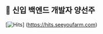 <h2> 🐣 신입 백엔드 개발자 양선주 </h2>

[![Hits](https://hits.seeyoufarm.com/api/count/incr/badge.svg?url=https%3A%2F%2Fgithub.com%2FsunjuYang)] (https://hits.seeyoufarm.com)

